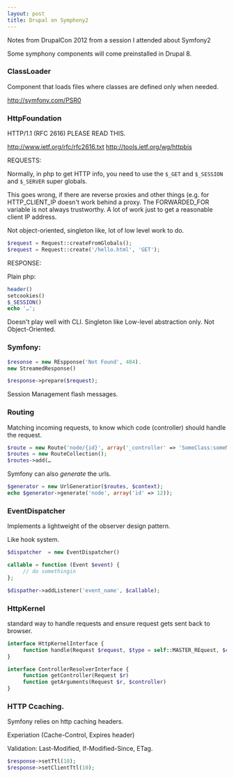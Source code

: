 ```yaml
---
layout: post
title: Drupal on Symphony2
---
```


Notes from DrupalCon 2012 from a session I attended about Symfony2

<!--more-->

Some symphony components will come preinstalled in Drupal 8.

### ClassLoader

Component that loads files where classes are defined only when needed.

http://symfony.com/PSR0

### HttpFoundation


HTTP/1.1 (RFC 2616)  PLEASE READ THIS.

http://www.ietf.org/rfc/rfc2616.txt
http://tools.ietf.org/wg/httpbis

REQUESTS:

Normally, in php to get HTTP info, you need to use the `$_GET` and `$_SESSION`
and `$_SERVER` super globals.

This goes wrong, if there are reverse proxies and other things (e.g. for
HTTP_CLIENT_IP doesn't work behind a proxy.  The FORWARDED_FOR variable is not
always trustworthy. A lot of work just to get a reasonable client IP address.

Not object-oriented, singleton like, lot of low level work to do.

```php
$request = Request::createFromGlobals();
$request = Request::create('/hello.html', 'GET');
```

RESPONSE:

Plain php:


```php
header()
setcookies()
$_SESSION()
echo '…';
```

Doesn't play well with CLI.
Singleton like
Low-level abstraction only.
Not Object-Oriented.

### Symfony:

```php
$resonse = new REspponse('Not Found', 404).
new StreamedResponse()

$response->prepare($request);
```

Session Management
flash messages.


### Routing

Matching incoming requests, to know which code (controller) should handle the request.

```php
$route = new Route('node/{id}', array('_controller' => 'SomeClass:someMethod'));
$routes = new RouteCollection();
$routes->add(…
```

Symfony can also *generate* the urls.


```php
$generator = new UrlGeneratior($routes, $context);
echo $generator->generate('node', array('id' => 12));
```

### EventDispatcher

Implements a lightweight of the observer design pattern.

Like hook system.

```php
$dispatcher  = new EventDispatcher()

callable = function (Event $event) {
     // do somethingin
};

$dispather->addListener('event_name', $callable);
```

### HttpKernel

standard way to handle requests and ensure request gets sent back to browser.

```php
interface HttpKernelInterface {
     function handle(Request $request, $type = self::MASTER_REquest, $catch) {}
}

interface ControllerResolverInterface {
     function getController(Request $r)
     function getArguments(Request $r, $controller)
}
```

### HTTP Ccaching.

Symfony relies on http caching headers.

Experiation (Cache-Control, Expires header)

Validation:  Last-Modified, If-Modified-Since, ETag.

```php
$response->setTtl(10);
$response->setClientTtl(10);
```

